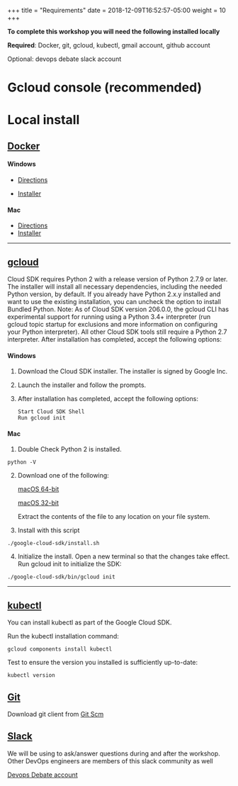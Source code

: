 +++
title = "Requirements"
date = 2018-12-09T16:52:57-05:00
weight = 10
+++

**To complete this workshop you will need the following installed locally** 

**Required**: Docker, git, gcloud, kubectl, gmail account, github account

Optional: devops debate slack account

# Gcloud console (recommended)



# Local install 

## [Docker](https://docker.io)

#### Windows 

   * [Directions](https://docs.docker.com/docker-for-windows/install/)
    
   * [Installer](https://download.docker.com/win/stable/Docker%20for%20Windows%20Installer.exe)

#### Mac
 
   * [Directions](https://docs.docker.com/v17.12/docker-for-mac/install/)
   * [Installer](https://download.docker.com/mac/stable/Docker.dmg)
   
___

## [gcloud](https://cloud.google.com/sdk/docs/#install_the_latest_cloud_tools_version_cloudsdk_current_version)

 Cloud SDK requires Python 2 with a release version of Python 2.7.9 or later. The installer will install all necessary dependencies, including the needed Python version, by default. If you already have Python 2.x.y installed and want to use the existing installation, you can uncheck the option to install Bundled Python.
    Note: As of Cloud SDK version 206.0.0, the gcloud CLI has experimental support for running using a Python 3.4+ interpreter (run gcloud topic startup for exclusions and more information on configuring your Python interpreter). All other Cloud SDK tools still require a Python 2.7 interpreter.
    After installation has completed, accept the following options:

#### Windows

1. Download the Cloud SDK installer. The installer is signed by Google Inc.

2. Launch the installer and follow the prompts.
        
3. After installation has completed, accept the following options:
   
       Start Cloud SDK Shell
       Run gcloud init


#### Mac

1. Double Check Python 2 is installed.

```
python -V
```

2. Download one of the following:

    [macOS 64-bit](https://dl.google.com/dl/cloudsdk/channels/rapid/downloads/google-cloud-sdk-228.0.0-darwin-x86_64.tar.gz)

    [macOS 32-bit](https://dl.google.com/dl/cloudsdk/channels/rapid/downloads/google-cloud-sdk-228.0.0-darwin-x86.tar.gz)

    Extract the contents of the file to any location on your file system.

3. Install with this script

```
./google-cloud-sdk/install.sh
```

4. Initialize the install. Open a new terminal so that the changes take effect. Run gcloud init to initialize the SDK:

```
./google-cloud-sdk/bin/gcloud init
```
    
___


## [kubectl](https://kubernetes.io/docs/tasks/tools/install-kubectl/)


You can install kubectl as part of the Google Cloud SDK.

    
Run the kubectl installation command:
```
gcloud components install kubectl
```

Test to ensure the version you installed is sufficiently up-to-date:

```
kubectl version
```

## [Git](git-scm.com)

Download git client from [Git Scm](git-scm.com)

## [Slack](https://devopsdebate.slack.com)

We will be using to ask/answer questions during and after the workshop. 
Other DevOps engineers are members of this slack community as well

[Devops Debate account](https://devopsdebate.slack.com)

